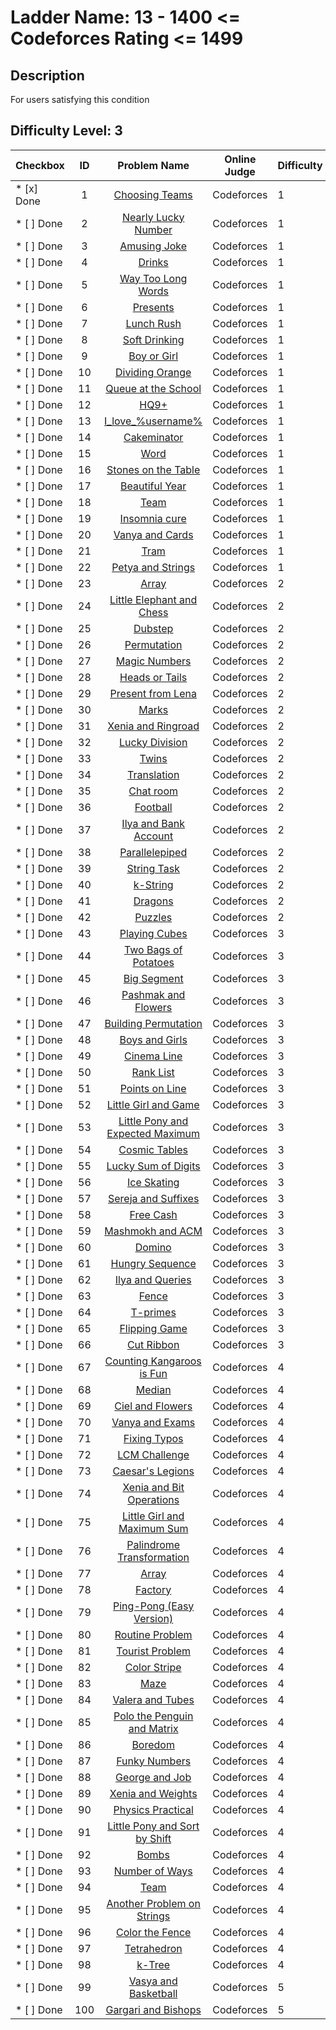 # Ladder Name: 13 - 1400 <= Codeforces Rating <= 1499
## Description
 For users satisfying this condition
## Difficulty Level: 3

| Checkbox   |  ID   |                                    Problem Name                                    | Online Judge | Difficulty |
| ---------- | :---: | :--------------------------------------------------------------------------------: | ------------ | ---------- |
| * [x] Done |   1   |          [Choosing Teams](http://codeforces.com/problemset/problem/432/A)          | Codeforces   | 1          |
| * [ ] Done |   2   |       [Nearly Lucky Number](http://codeforces.com/problemset/problem/110/A)        | Codeforces   | 1          |
| * [ ] Done |   3   |           [Amusing Joke](http://codeforces.com/problemset/problem/141/A)           | Codeforces   | 1          |
| * [ ] Done |   4   |              [Drinks](http://codeforces.com/problemset/problem/200/B)              | Codeforces   | 1          |
| * [ ] Done |   5   |        [Way Too Long Words](http://codeforces.com/problemset/problem/71/A)         | Codeforces   | 1          |
| * [ ] Done |   6   |             [Presents](http://codeforces.com/problemset/problem/136/A)             | Codeforces   | 1          |
| * [ ] Done |   7   |            [Lunch Rush](http://codeforces.com/problemset/problem/276/A)            | Codeforces   | 1          |
| * [ ] Done |   8   |          [Soft Drinking](http://codeforces.com/problemset/problem/151/A)           | Codeforces   | 1          |
| * [ ] Done |   9   |           [Boy or Girl](http://codeforces.com/problemset/problem/236/A)            | Codeforces   | 1          |
| * [ ] Done |  10   |         [Dividing Orange](http://codeforces.com/problemset/problem/244/A)          | Codeforces   | 1          |
| * [ ] Done |  11   |       [Queue at the School](http://codeforces.com/problemset/problem/266/B)        | Codeforces   | 1          |
| * [ ] Done |  12   |               [HQ9+](http://codeforces.com/problemset/problem/133/A)               | Codeforces   | 1          |
| * [ ] Done |  13   |       [I_love_\%username\%](http://codeforces.com/problemset/problem/155/A)        | Codeforces   | 1          |
| * [ ] Done |  14   |           [Cakeminator](http://codeforces.com/problemset/problem/330/A)            | Codeforces   | 1          |
| * [ ] Done |  15   |               [Word](http://codeforces.com/problemset/problem/59/A)                | Codeforces   | 1          |
| * [ ] Done |  16   |       [Stones on the Table](http://codeforces.com/problemset/problem/266/A)        | Codeforces   | 1          |
| * [ ] Done |  17   |          [Beautiful Year](http://codeforces.com/problemset/problem/271/A)          | Codeforces   | 1          |
| * [ ] Done |  18   |               [Team](http://codeforces.com/problemset/problem/231/A)               | Codeforces   | 1          |
| * [ ] Done |  19   |          [Insomnia cure](http://codeforces.com/problemset/problem/148/A)           | Codeforces   | 1          |
| * [ ] Done |  20   |         [Vanya and Cards](http://codeforces.com/problemset/problem/401/A)          | Codeforces   | 1          |
| * [ ] Done |  21   |               [Tram](http://codeforces.com/problemset/problem/116/A)               | Codeforces   | 1          |
| * [ ] Done |  22   |        [Petya and Strings](http://codeforces.com/problemset/problem/112/A)         | Codeforces   | 1          |
| * [ ] Done |  23   |              [Array](http://codeforces.com/problemset/problem/300/A)               | Codeforces   | 2          |
| * [ ] Done |  24   |    [Little Elephant and Chess](http://codeforces.com/problemset/problem/259/A)     | Codeforces   | 2          |
| * [ ] Done |  25   |             [Dubstep](http://codeforces.com/problemset/problem/208/A)              | Codeforces   | 2          |
| * [ ] Done |  26   |           [Permutation](http://codeforces.com/problemset/problem/137/B)            | Codeforces   | 2          |
| * [ ] Done |  27   |          [Magic Numbers](http://codeforces.com/problemset/problem/320/A)           | Codeforces   | 2          |
| * [ ] Done |  28   |          [Heads or Tails](http://codeforces.com/problemset/problem/242/A)          | Codeforces   | 2          |
| * [ ] Done |  29   |        [Present from Lena](http://codeforces.com/problemset/problem/118/B)         | Codeforces   | 2          |
| * [ ] Done |  30   |              [Marks](http://codeforces.com/problemset/problem/152/A)               | Codeforces   | 2          |
| * [ ] Done |  31   |        [Xenia and Ringroad](http://codeforces.com/problemset/problem/339/B)        | Codeforces   | 2          |
| * [ ] Done |  32   |          [Lucky Division](http://codeforces.com/problemset/problem/122/A)          | Codeforces   | 2          |
| * [ ] Done |  33   |              [Twins](http://codeforces.com/problemset/problem/160/A)               | Codeforces   | 2          |
| * [ ] Done |  34   |            [Translation](http://codeforces.com/problemset/problem/41/A)            | Codeforces   | 2          |
| * [ ] Done |  35   |             [Chat room](http://codeforces.com/problemset/problem/58/A)             | Codeforces   | 2          |
| * [ ] Done |  36   |             [Football](http://codeforces.com/problemset/problem/96/A)              | Codeforces   | 2          |
| * [ ] Done |  37   |      [Ilya and Bank Account](http://codeforces.com/problemset/problem/313/A)       | Codeforces   | 2          |
| * [ ] Done |  38   |          [Parallelepiped](http://codeforces.com/problemset/problem/224/A)          | Codeforces   | 2          |
| * [ ] Done |  39   |           [String Task](http://codeforces.com/problemset/problem/118/A)            | Codeforces   | 2          |
| * [ ] Done |  40   |             [k-String](http://codeforces.com/problemset/problem/219/A)             | Codeforces   | 2          |
| * [ ] Done |  41   |             [Dragons](http://codeforces.com/problemset/problem/230/A)              | Codeforces   | 2          |
| * [ ] Done |  42   |             [Puzzles](http://codeforces.com/problemset/problem/337/A)              | Codeforces   | 2          |
| * [ ] Done |  43   |          [Playing Cubes](http://codeforces.com/problemset/problem/257/B)           | Codeforces   | 3          |
| * [ ] Done |  44   |       [Two Bags of Potatoes](http://codeforces.com/problemset/problem/239/A)       | Codeforces   | 3          |
| * [ ] Done |  45   |           [Big Segment](http://codeforces.com/problemset/problem/242/B)            | Codeforces   | 3          |
| * [ ] Done |  46   |       [Pashmak and Flowers](http://codeforces.com/problemset/problem/459/B)        | Codeforces   | 3          |
| * [ ] Done |  47   |       [Building Permutation](http://codeforces.com/problemset/problem/285/C)       | Codeforces   | 3          |
| * [ ] Done |  48   |          [Boys and Girls](http://codeforces.com/problemset/problem/253/A)          | Codeforces   | 3          |
| * [ ] Done |  49   |           [Cinema Line](http://codeforces.com/problemset/problem/349/A)            | Codeforces   | 3          |
| * [ ] Done |  50   |            [Rank List](http://codeforces.com/problemset/problem/166/A)             | Codeforces   | 3          |
| * [ ] Done |  51   |          [Points on Line](http://codeforces.com/problemset/problem/251/A)          | Codeforces   | 3          |
| * [ ] Done |  52   |       [Little Girl and Game](http://codeforces.com/problemset/problem/276/B)       | Codeforces   | 3          |
| * [ ] Done |  53   | [Little Pony and Expected Maximum](http://codeforces.com/problemset/problem/453/A) | Codeforces   | 3          |
| * [ ] Done |  54   |          [Cosmic Tables](http://codeforces.com/problemset/problem/222/B)           | Codeforces   | 3          |
| * [ ] Done |  55   |       [Lucky Sum of Digits](http://codeforces.com/problemset/problem/109/A)        | Codeforces   | 3          |
| * [ ] Done |  56   |           [Ice Skating](http://codeforces.com/problemset/problem/217/A)            | Codeforces   | 3          |
| * [ ] Done |  57   |       [Sereja and Suffixes](http://codeforces.com/problemset/problem/368/B)        | Codeforces   | 3          |
| * [ ] Done |  58   |            [Free Cash](http://codeforces.com/problemset/problem/237/A)             | Codeforces   | 3          |
| * [ ] Done |  59   |         [Mashmokh and ACM](http://codeforces.com/problemset/problem/414/B)         | Codeforces   | 3          |
| * [ ] Done |  60   |              [Domino](http://codeforces.com/problemset/problem/353/A)              | Codeforces   | 3          |
| * [ ] Done |  61   |         [Hungry Sequence](http://codeforces.com/problemset/problem/327/B)          | Codeforces   | 3          |
| * [ ] Done |  62   |         [Ilya and Queries](http://codeforces.com/problemset/problem/313/B)         | Codeforces   | 3          |
| * [ ] Done |  63   |              [Fence](http://codeforces.com/problemset/problem/363/B)               | Codeforces   | 3          |
| * [ ] Done |  64   |             [T-primes](http://codeforces.com/problemset/problem/230/B)             | Codeforces   | 3          |
| * [ ] Done |  65   |          [Flipping Game](http://codeforces.com/problemset/problem/327/A)           | Codeforces   | 3          |
| * [ ] Done |  66   |            [Cut Ribbon](http://codeforces.com/problemset/problem/189/A)            | Codeforces   | 3          |
| * [ ] Done |  67   |    [Counting Kangaroos is Fun](http://codeforces.com/problemset/problem/372/A)     | Codeforces   | 4          |
| * [ ] Done |  68   |              [Median](http://codeforces.com/problemset/problem/166/C)              | Codeforces   | 4          |
| * [ ] Done |  69   |         [Ciel and Flowers](http://codeforces.com/problemset/problem/322/B)         | Codeforces   | 4          |
| * [ ] Done |  70   |         [Vanya and Exams](http://codeforces.com/problemset/problem/492/C)          | Codeforces   | 4          |
| * [ ] Done |  71   |           [Fixing Typos](http://codeforces.com/problemset/problem/363/C)           | Codeforces   | 4          |
| * [ ] Done |  72   |          [LCM Challenge](http://codeforces.com/problemset/problem/235/A)           | Codeforces   | 4          |
| * [ ] Done |  73   |         [Caesar's Legions](http://codeforces.com/problemset/problem/118/D)         | Codeforces   | 4          |
| * [ ] Done |  74   |     [Xenia and Bit Operations](http://codeforces.com/problemset/problem/339/D)     | Codeforces   | 4          |
| * [ ] Done |  75   |   [Little Girl and Maximum Sum](http://codeforces.com/problemset/problem/276/C)    | Codeforces   | 4          |
| * [ ] Done |  76   |    [Palindrome Transformation](http://codeforces.com/problemset/problem/486/C)     | Codeforces   | 4          |
| * [ ] Done |  77   |              [Array](http://codeforces.com/problemset/problem/224/B)               | Codeforces   | 4          |
| * [ ] Done |  78   |             [Factory](http://codeforces.com/problemset/problem/485/A)              | Codeforces   | 4          |
| * [ ] Done |  79   |     [Ping-Pong (Easy Version)](http://codeforces.com/problemset/problem/320/B)     | Codeforces   | 4          |
| * [ ] Done |  80   |         [Routine Problem](http://codeforces.com/problemset/problem/337/B)          | Codeforces   | 4          |
| * [ ] Done |  81   |         [Tourist Problem](http://codeforces.com/problemset/problem/340/C)          | Codeforces   | 4          |
| * [ ] Done |  82   |           [Color Stripe](http://codeforces.com/problemset/problem/219/C)           | Codeforces   | 4          |
| * [ ] Done |  83   |               [Maze](http://codeforces.com/problemset/problem/377/A)               | Codeforces   | 4          |
| * [ ] Done |  84   |        [Valera and Tubes ](http://codeforces.com/problemset/problem/441/C)         | Codeforces   | 4          |
| * [ ] Done |  85   |   [Polo the Penguin and Matrix](http://codeforces.com/problemset/problem/289/B)    | Codeforces   | 4          |
| * [ ] Done |  86   |             [Boredom](http://codeforces.com/problemset/problem/455/A)              | Codeforces   | 4          |
| * [ ] Done |  87   |          [Funky Numbers](http://codeforces.com/problemset/problem/192/A)           | Codeforces   | 4          |
| * [ ] Done |  88   |          [George and Job](http://codeforces.com/problemset/problem/467/C)          | Codeforces   | 4          |
| * [ ] Done |  89   |        [Xenia and Weights](http://codeforces.com/problemset/problem/339/C)         | Codeforces   | 4          |
| * [ ] Done |  90   |        [Physics Practical](http://codeforces.com/problemset/problem/253/B)         | Codeforces   | 4          |
| * [ ] Done |  91   |  [Little Pony and Sort by Shift](http://codeforces.com/problemset/problem/454/B)   | Codeforces   | 4          |
| * [ ] Done |  92   |              [Bombs](http://codeforces.com/problemset/problem/350/C)               | Codeforces   | 4          |
| * [ ] Done |  93   |          [Number of Ways](http://codeforces.com/problemset/problem/466/C)          | Codeforces   | 4          |
| * [ ] Done |  94   |               [Team](http://codeforces.com/problemset/problem/401/C)               | Codeforces   | 4          |
| * [ ] Done |  95   |    [Another Problem on Strings](http://codeforces.com/problemset/problem/165/C)    | Codeforces   | 4          |
| * [ ] Done |  96   |         [Color the Fence](http://codeforces.com/problemset/problem/349/B)          | Codeforces   | 4          |
| * [ ] Done |  97   |           [Tetrahedron](http://codeforces.com/problemset/problem/166/E)            | Codeforces   | 4          |
| * [ ] Done |  98   |              [k-Tree](http://codeforces.com/problemset/problem/431/C)              | Codeforces   | 4          |
| * [ ] Done |  99   |       [Vasya and Basketball](http://codeforces.com/problemset/problem/493/C)       | Codeforces   | 5          |
| * [ ] Done |  100  |       [Gargari and Bishops](http://codeforces.com/problemset/problem/463/C)        | Codeforces   | 5          |